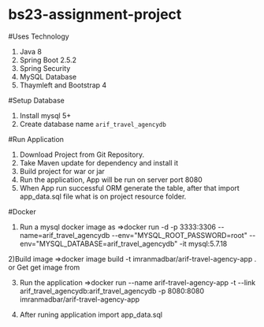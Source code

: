 # bs23-assignment-project

#Uses Technology

1) Java 8
2) Spring Boot 2.5.2
3) Spring Security
4) MySQL Database
5) Thaymleft and Bootstrap 4



#Setup Database

1) Install mysql 5+
2) Create database name `arif_travel_agencydb`


#Run Application
1) Download Project from Git Repository.
2) Take Maven update for dependency and install it 
3) Build project for war or jar
4) Run the application, App will be run on server port 8080
5) When App run successful ORM generate the table, after that import app_data.sql file what is on project resource folder.



#Docker

1) Run a mysql docker image as
=>docker run -d -p 3333:3306 --name=arif_travel_agencydb --env="MYSQL_ROOT_PASSWORD=root" --env="MYSQL_DATABASE=arif_travel_agencydb" -it mysql:5.7.18

2)Build image 
=>docker image build -t imranmadbar/arif-travel-agency-app .
or 
Get get image from 

3) Run the application
=>docker run --name arif-travel-agency-app -t --link arif_travel_agencydb:arif_travel_agencydb -p 8080:8080 imranmadbar/arif-travel-agency-app

4) After runing application import app_data.sql





